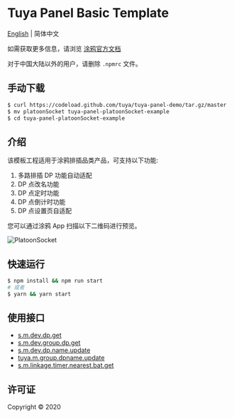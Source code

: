 # Tuya Panel Basic Template

[English](./README.md) | 简体中文

如需获取更多信息，请浏览 [涂鸦官方文档](https://docs.tuya.com)

对于中国大陆以外的用户，请删除 `.npmrc` 文件。

## 手动下载

```bash
$ curl https://codeload.github.com/tuya/tuya-panel-demo/tar.gz/master | tar -xz --strip=2 tuya-panel-demo-master/examples/platoonSocket
$ mv platoonSocket tuya-panel-platoonSocket-example
$ cd tuya-panel-platoonSocket-example
```

## 介绍

该模板工程适用于涂鸦排插品类产品，可支持以下功能:
1. 多路排插 DP 功能自动适配
2. DP 点改名功能
3. DP 点定时功能
4. DP 点倒计时功能
5. DP 点设置页自适配

您可以通过涂鸦 App 扫描以下二维码进行预览。

![PlatoonSocket](https://images.tuyacn.com/rms-static/31ac00e0-a190-11ea-9acd-135316db2bdb-1590745126894.png?tyName=platoonSocket.png)

## 快速运行

```bash
$ npm install && npm run start
# 或者
$ yarn && yarn start
```

## 使用接口

* [s.m.dev.dp.get](https://docs.tuya.com/zh/iot/panel-development/panel-sdk-development/common-sdk-development/equipment-related-interface/equipment-related-interface?id=K9m1dlii6zkf7#title-0-%E8%8E%B7%E5%8F%96%E8%AE%BE%E5%A4%87%E6%89%80%E6%9C%89%20dp%20%E7%82%B9%E4%BF%A1%E6%81%AF)
* [s.m.dev.group.dp.get](https://docs.tuya.com/zh/iot/panel-development/panel-sdk-development/common-sdk-development/equipment-related-interface/equipment-related-interface?id=K9m1dlii6zkf7#title-2-%E8%8E%B7%E5%8F%96%E7%BE%A4%E7%BB%84%E8%AE%BE%E5%A4%87%E6%89%80%E6%9C%89%20dp%20%E7%82%B9%E4%BF%A1%E6%81%AF)
* [s.m.dev.dp.name.update](https://docs.tuya.com/zh/iot/panel-development/panel-sdk-development/common-sdk-development/equipment-related-interface/equipment-related-interface?id=K9m1dlii6zkf7#title-1-%E6%9B%B4%E6%96%B0%E8%AE%BE%E5%A4%87%20dp%20%E7%82%B9%E5%90%8D%E7%A7%B0)
* [tuya.m.group.dpname.update](https://docs.tuya.com/zh/iot/panel-development/panel-sdk-development/common-sdk-development/equipment-related-interface/equipment-related-interface?id=K9m1dlii6zkf7#title-3-%E6%9B%B4%E6%96%B0%E7%BE%A4%E7%BB%84%E8%AE%BE%E5%A4%87%20dp%20%E7%82%B9%E5%90%8D%E7%A7%B0)
* [s.m.linkage.timer.nearest.bat.get](https://docs.tuya.com/zh/iot/panel-development/panel-sdk-development/common-sdk-development/cloud-timing-interface/cloud-timing-interface?id=K9m1dlbzt0kdz#title-1-%E8%8E%B7%E5%8F%96%E5%A4%9A%E4%B8%AA%20DP%20%E7%82%B9%E6%9C%80%E8%BF%91%E7%9A%84%E5%AE%9A%E6%97%B6)

## 许可证

Copyright © 2020
